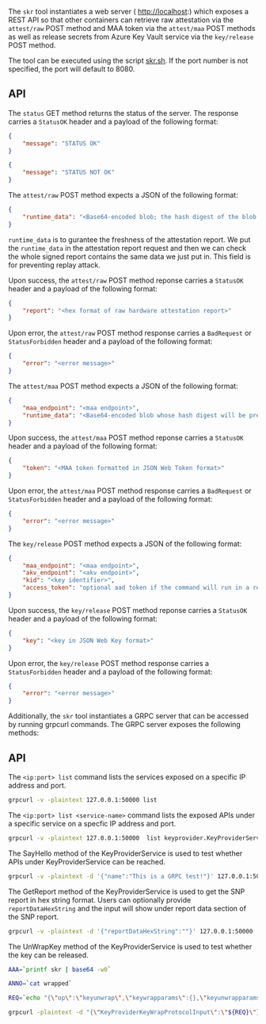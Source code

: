 The ```skr``` tool instantiates a web server ( <http://localhost>:<port>) which exposes a REST API so that other containers can retrieve raw attestation via the `attest/raw` POST method and MAA token via the `attest/maa` POST methods as well as release secrets from Azure Key Vault service via the `key/release` POST method.

The tool can be executed using the script [skr.sh](https://github.com/Microsoft/confidential-sidecar-containers/blob/master/skr.sh). If the port number is not specified, the port will default to 8080.

API
---

The `status` GET method returns the status of the server. The response carries a `StatusOK` header and a payload of the following format:

```json
{
    "message": "STATUS OK"
}

{
    "message": "STATUS NOT OK"
}
```

The `attest/raw` POST method expects a JSON of the following format:

```json
{     
    "runtime_data": "<Base64-encoded blob; the hash digest of the blob will be presented as report data in the raw attestation report>"    
}
```

`runtime_data` is to gurantee the freshness of the attestation report. We put the `runtime_data` in the attestation report request and then we can check the whole signed report contains the same data we just put in. This field is for preventing replay attack. 

Upon success, the `attest/raw` POST method reponse carries a `StatusOK` header and a payload of the following format:

```json
{
    "report": "<hex format of raw hardware attestation report>"
}
```

Upon error, the `attest/raw` POST method response carries a `BadRequest` or `StatusForbidden` header and a payload of the following format:

```json
{
    "error": "<error message>"
}
```

The `attest/maa` POST method expects a JSON of the following format:

```json
{ 
    "maa_endpoint": "<maa endpoint>",
    "runtime_data": "<Base64-encoded blob whose hash digest will be presented as runtime data in maa token>"    
}
```

Upon success, the `attest/maa` POST method reponse carries a `StatusOK` header and a payload of the following format:

```json
{
    "token": "<MAA token formatted in JSON Web Token format>"
}
```

Upon error, the `attest/maa` POST method response carries a `BadRequest` or `StatusForbidden` header and a payload of the following format:

```json
{
    "error": "<error message>"
}
```

The `key/release` POST method expects a JSON of the following format:

```json
{ 
    "maa_endpoint": "<maa endpoint>",
    "akv_endpoint": "<akv endpoint>",
    "kid": "<key identifier>",
    "access_token": "optional aad token if the command will run in a resource without proper managed identity assigned"
}
```

Upon success, the `key/release` POST method reponse carries a `StatusOK` header and a payload of the following format:

```json
{
    "key": "<key in JSON Web Key format>"
}
```

Upon error, the `key/release` POST method response carries a `StatusForbidden` header and a payload of the following format:

```json
{
    "error": "<error message>"
}
```

Additionally, the ```skr``` tool instantiates a GRPC server that can be accessed by running grpcurl commands. The GRPC server exposes the following methods:

API
---

The `<ip:port> list` command lists the services exposed on a specific IP address and port.

```bash
grpcurl -v -plaintext 127.0.0.1:50000 list
```

The `<ip:port> list <service-name>` command lists the exposed APIs under a specific service on a specfic IP address and port.

```bash
grpcurl -v -plaintext 127.0.0.1:50000  list keyprovider.KeyProviderService
```

The SayHello method of the KeyProviderService is used to test whether APIs under KeyProviderService can be reached.

```bash
grpcurl -v -plaintext -d '{"name":"This is a GRPC test!"}' 127.0.0.1:50000  keyprovider.KeyProviderService.SayHello
```

The GetReport method of the KeyProviderService is used to get the SNP report in hex string format. Users can optionally provide `reportDataHexString` and the input will show under report data section of the SNP report.

```bash
grpcurl -v -plaintext -d '{"reportDataHexString":""}' 127.0.0.1:50000  keyprovider.KeyProviderService.GetReport
```

The UnWrapKey method of the KeyProviderService is used to test whether the key can be released.

```bash
AAA=`printf skr | base64 -w0`

ANNO=`cat wrapped`

REQ=`echo "{\"op\":\"keyunwrap\",\"keywrapparams\":{},\"keyunwrapparams\":{\"dc\":{\"Parameters\":{\"attestation-agent\":[\"${AAA}\"]}},\"annotation\":\"${ANNO}\"}}" | base64 -w0`

grpcurl -plaintext -d "{\"KeyProviderKeyWrapProtocolInput\":\"${REQ}\"}" 127.0.0.1:50000 keyprovider.KeyProviderService.UnWrapKey
```
